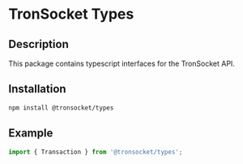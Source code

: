 # TronSocket Types

## Description

This package contains typescript interfaces for the TronSocket API.

## Installation

```bash
npm install @tronsocket/types
```

## Example

```typescript	
import { Transaction } from '@tronsocket/types';
```
